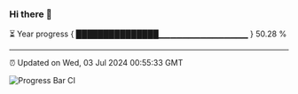 ### Hi there 👋

⏳ Year progress { ███████████████▁▁▁▁▁▁▁▁▁▁▁▁▁▁▁ } 50.28 %

---

⏰ Updated on Wed, 03 Jul 2024 00:55:33 GMT

![Progress Bar CI](https://github.com/liununu/liununu/workflows/Progress%20Bar%20CI/badge.svg)
